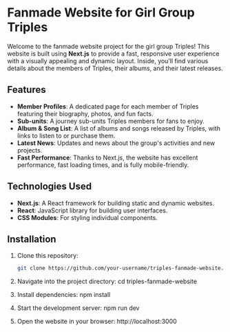 # Fanmade Website for Girl Group Triples

Welcome to the fanmade website project for the girl group Triples! This website is built using **Next.js** to provide a fast, responsive user experience with a visually appealing and dynamic layout. Inside, you’ll find various details about the members of Triples, their albums, and their latest releases.

## Features

- **Member Profiles**: A dedicated page for each member of Triples featuring their biography, photos, and fun facts.
- **Sub-units**: A journey sub-units Triples members for fans to enjoy.
- **Album & Song List**: A list of albums and songs released by Triples, with links to listen to or purchase them.
- **Latest News**: Updates and news about the group's activities and new projects.
- **Fast Performance**: Thanks to Next.js, the website has excellent performance, fast loading times, and is fully mobile-friendly.

## Technologies Used

- **Next.js**: A React framework for building static and dynamic websites.
- **React**: JavaScript library for building user interfaces.
- **CSS Modules**: For styling individual components.

## Installation

1. Clone this repository:
   ```bash
   git clone https://github.com/your-username/triples-fanmade-website.git

2. Navigate into the project directory:
    cd triples-fanmade-website

3. Install dependencies:
    npm install

4. Start the development server:
    npm run dev

5. Open the website in your browser:
    http://localhost:3000